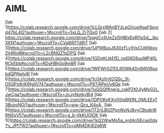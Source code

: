 # AIML
[lab 1]https://colab.research.google.com/drive/1cLQrxWAnBYzLeGVuw9gaF6pyr447bL4Q?authuser=1#scrollTo=5xLQ_Zr7iSx0
[lab 2] https://colab.research.google.com/drive/1swgCc6UeZzl5HBIxEpRl1oSd__lbcXKN?authuser=1#scrollTo=CVa8IR1Td9jT
[lab 3]https://colab.research.google.com/drive/1JPWBuxJ630zFLv1HxCUKNbxxZlt4RolB#scrollTo=L2cBNQZ1pDPQ
[lab 4]https://colab.research.google.com/drive/1GDqttIJkEfD_jvdS6D8uoMPd0LRCkEbb#scrollTo=RDsHBh0o9m8R
[lab 5]https://colab.research.google.com/drive/1WFWh52fDL60WA4Dn9W0RpqbdQPKwIv8l
[lab 6]https://colab.research.google.com/drive/1c0Azfrr62QSc_3t-D5QPs9nK8fgllV74?authuser=1#scrollTo=P8TiRPeUy6Qe
[lab 7]https://colab.research.google.com/drive/1uQQQfKnera_cskPZt0JlyMxG2i_JwCga?authuser=1#scrollTo=JcJyNotkyBj4
[lab 8]https://colab.research.google.com/drive/1DPOKvKXv0StsBN1N_OMLEExT3BozoNGj?authuser=1#scrollTo=ww-Qcs_K4xA_
[lab 9]https://colab.research.google.com/drive/1T2riLB0ZPpnNvNJ8vyCBodir9lRNSxV5?authuser=1#scrollTo=g_b-VkKUOIDK
[lab 10]https://colab.research.google.com/drive/1sQ2WwMg5a_nrdAn5Ecas0dqYv_JPf7W2?authuser=1#scrollTo=qMt4DK4I2g6W
